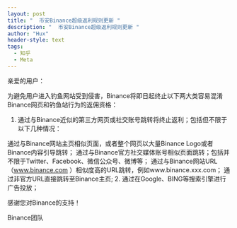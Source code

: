 ```yaml
---
layout: post
title: "  币安Binance超级返利规则更新 "
description: "  币安Binance超级返利规则更新 "
author: "Hux"
header-style: text
tags:
  - 知乎
  - Meta
---
```


亲爱的用户：

为避免用户进入钓鱼网站受到侵害，Binance将即日起终止以下两大类容易混淆Binance网页和钓鱼站行为的返佣资格：

1. 通过与Binance近似的第三方网页或社交账号跳转将终止返利；包括但不限于以下几种情况：

通过与Binance网站主页相似页面，或者整个网页以大量Binance Logo或者Binance内容引导跳转；
通过与Binance官方社交媒体账号相似页面跳转；包括并不限于Twitter、Facebook、微信公众号、微博等；
通过与Binance网站URL（www.binance.com ）相似度高的URL跳转，例如www.binance.xxx.com；
通过非官方URL直接跳转至Binance主页;
2. 通过在Google、BING等搜索引擎进行广告投放；

 

感谢您对Binance的支持！

 

Binance团队
